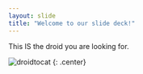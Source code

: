 ```yaml
---
layout: slide
title: "Welcome to our slide deck!"
---
```


This IS the droid you are looking for.

![droidtocat](https://octodex.github.com/images/droidtocat.png)
{: .center}
